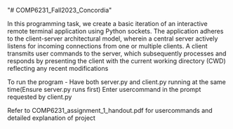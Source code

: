 "# COMP6231_Fall2023_Concordia" 

In this programming task, we create a basic iteration of an interactive remote terminal application using Python sockets. 
The application adheres to the client-server architectural model, wherein a central server actively listens for incoming connections from one or multiple clients.
A client transmits user commands to the server, which subsequently processes and responds by presenting the client with the current working directory (CWD) reflecting any recent modifications

To run the program -
Have both server.py and client.py running at the same time(Ensure server.py runs first)
Enter usercommand in the prompt requested by client.py

Refer to COMP6231_assignment_1_handout.pdf for usercommands and detailed explanation of project
